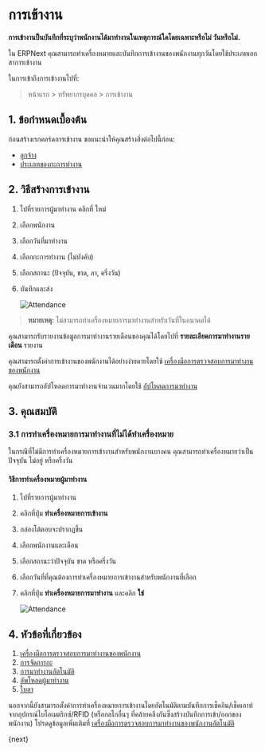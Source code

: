 <!-- add-breadcrumbs -->
# การเข้างาน

**การเข้างานป็นบันทึกที่ระบุว่าพนักงานได้มาทำงานในเหตุการณ์ใดโดยเฉพาะหรือไม่
วันหรือไม่.**

ใน ERPNext คุณสามารถทำเครื่องหมายและบันทึกการเข้างานของพนักงานทุกวันโดยใช้ประเภทเอกสาการเข้างาน

ในการเข้าถึงการเข้างานไปที่:

> หน้าแรก > ทรัพยากรบุคคล > การเข้างาน

## 1. ข้อกำหนดเบื้องต้น

ก่อนสร้างเรกคอร์ดการเข้างาน ขอแนะนำให้คุณสร้างสิ่งต่อไปนี้ก่อน:

* [ลูกจ้าง](/docs/user/manual/th/human-resources/employee)
* [ประเภทของกะการทำงาน](/docs/user/manual/th/human-resources/shift-management)

## 2. วิธีสร้างการเข้างาน

1. ไปที่รายการผู้มาทำงาน คลิกที่ ใหม่
1. เลือกพนักงาน
1. เลือกวันที่มาทำงาน
1. เลือกกะการทำงาน (ไม่บังคับ)
1. เลือกสถานะ (ปัจจุบัน, ขาด, ลา, ครึ่งวัน)
1. บันทึกและส่ง

    <img class="screenshot" alt="Attendance" src="{{docs_base_url}}/assets/img/human-resources/attendance.png">


> **หมายเหตุ:** ไม่สามารถทำเครื่องหมายการมาทำงานสำหรับวันที่ในอนาคตได้


คุณสามารถรับรายงานข้อมูลการมาทำงานรายเดือนของคุณได้โดยไปที่ **รายละเอียดการมาทำงานรายเดือน** รายงาน

คุณสามารถตั้งค่าการเข้างานของพนักงานได้อย่างง่ายดายโดยใช้ [เครื่องมือการตรวจสอบการมาทำงานของพนักงาน](/docs/user/manual/th/human-resources/employee-attendance-tool)

คุณยังสามารถอัปโหลดการมาทำงานจำนวนมากโดยใช้ [อัปโหลดการมาทำงาน](/docs/user/manual/th/human-resources/upload-attendance)

## 3. คุณสมบัติ
### 3.1 การทำเครื่องหมายการมาทำงานที่ไม่ได้ทำเครื่องหมาย
ในกรณีที่ไม่มีการทำเครื่องหมายการเข้างานสำหรับพนักงานบางคน คุณสามารถทำเครื่องหมายว่าเป็นปัจจุบัน ไม่อยู่ หรือครึ่งวัน

#### วิธีการทำเครื่องหมายผู้มาทำงาน
1. ไปที่รายการผู้มาทำงาน
1. คลิกที่ปุ่ม **ทำเครื่องหมายการเข้างาน**
1. กล่องโต้ตอบจะปรากฏขึ้น
1. เลือกพนักงานและเดือน
1. เลือกสถานะว่าปัจจุบัน ขาด หรือครึ่งวัน
1. เลือกวันที่ที่คุณต้องการทำเครื่องหมายการเข้างานสำหรับพนักงานที่เลือก
1. คลิกที่ปุ่ม **ทำเครื่องหมายการมาทำงาน** และคลิก **ใช่**

    <img class="screenshot" alt="Attendance" src="{{docs_base_url}}/assets/img/human-resources/marking_unmarked_attendance.gif">

## 4. หัวข้อที่เกี่ยวข้อง

1. [เครื่องมือการตรวจสอบการมาทำงานของพนักงาน](/docs/user/manual/th/human-resources/employee-attendance-tool)
1. [การจัดการกะ](/docs/user/manual/th/human-resources/shift-management)
1. [การมาทำงานอัตโนมัติ](/docs/user/manual/th/human-resources/auto-attendance)
1. [อัพโหลดผู้มาทำงาน](/docs/user/manual/th/human-resources/upload-attendance)
1. [ใบลา](/docs/user/manual/th/human-resources/attendance-request)


นอกจากนี้ยังสามารถตั้งค่าการทำเครื่องหมายการเข้างานโดยอัตโนมัติตามบันทึกการเช็คอิน/เช็คเอาท์จากอุปกรณ์ไบโอเมตริกซ์/RFID (หรือกลไกอื่นๆ ที่คล้ายคลึงกันซึ่งสร้างบันทึกการเข้า/ออกของพนักงาน) โปรดดูข้อมูลเพิ่มเติมที่ [เครื่องมือการตรวจสอบการมาทำงานของพนักงานอัตโนมัติ](/docs/user/manual/th/human-resources/auto-attendance)

{next}

